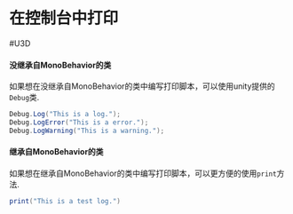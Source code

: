 # 在控制台中打印
#U3D

#### 没继承自MonoBehavior的类

如果想在没继承自MonoBehavior的类中编写打印脚本，可以使用unity提供的`Debug`类.

```CS
Debug.Log("This is a log.");
Debug.LogError("This is a error.");
Debug.LogWarning("This is a warning.");
```

#### 继承自MonoBehavior的类

如果想在继承自MonoBehavior的类中编写打印脚本，可以更方便的使用`print`方法.

```CS
print("This is a test log.")
```

